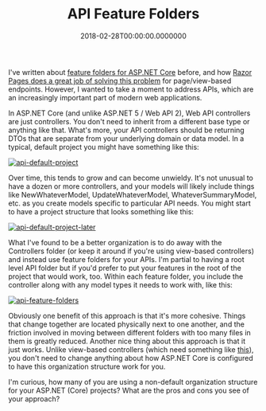﻿---
title: API Feature Folders
date: "2018-02-28T00:00:00.0000000"
description: I've written about feature folders for ASP.NET Core before, and how Razor Pages does a great job of solving this problem for page/view-based endpoints. However, I wanted to take a moment to address APIs, which are an increasingly important part of modern web applications.
featuredImage: /img/api-feature-folders.png
---

I've written about [feature folders for ASP.NET Core](https://ardalis.com/msdn-feature-slices-for-aspnet-core-mvc) before, and how [Razor Pages does a great job of solving this problem](https://ardalis.com/aspnet-core-razor-pages-worth-checking-out) for page/view-based endpoints. However, I wanted to take a moment to address APIs, which are an increasingly important part of modern web applications.

In ASP.NET Core (and unlike ASP.NET 5 / Web API 2), Web API controllers are just controllers. You don't need to inherit from a different base type or anything like that. What's more, your API controllers should be returning DTOs that are separate from your underlying domain or data model. In a typical, default project you might have something like this:

[![api-default-project](/img/api-default-project.png)](/img/api-default-project.png)

Over time, this tends to grow and can become unwieldy. It's not unusual to have a dozen or more controllers, and your models will likely include things like NewWhateverModel, UpdateWhateverModel, WhateverSummaryModel, etc. as you create models specific to particular API needs. You might start to have a project structure that looks something like this:

[![api-default-project-later](/img/api-default-project-later.png)](/img/api-default-project-later.png)

What I've found to be a better organization is to do away with the Controllers folder (or keep it around if you're using view-based controllers) and instead use feature folders for your APIs. I'm partial to having a root level API folder but if you'd prefer to put your features in the root of the project that would work, too. Within each feature folder, you include the controller along with any model types it needs to work with, like this:

[![api-feature-folders](/img/api-feature-folders.png)](/img/api-feature-folders.png)

Obviously one benefit of this approach is that it's more cohesive. Things that change together are located physically next to one another, and the friction involved in moving between different folders with too many files in them is greatly reduced. Another nice thing about this approach is that it just works. Unlike view-based controllers (which need something like [this](https://www.nuget.org/packages/Ardalis.CoreFeatureFolders/)), you don't need to change anything about how ASP.NET Core is configured to have this organization structure work for you.

I'm curious, how many of you are using a non-default organization structure for your ASP.NET (Core) projects? What are the pros and cons you see of your approach?

